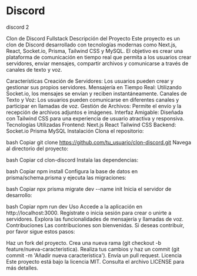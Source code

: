 # Discord
discord 2

Clon de Discord Fullstack
Descripción del Proyecto
Este proyecto es un clon de Discord desarrollado con tecnologías modernas como Next.js, React, Socket.io, Prisma, Tailwind CSS y MySQL. El objetivo es crear una plataforma de comunicación en tiempo real que permita a los usuarios crear servidores, enviar mensajes, compartir archivos y comunicarse a través de canales de texto y voz.

Características
Creación de Servidores: Los usuarios pueden crear y gestionar sus propios servidores.
Mensajería en Tiempo Real: Utilizando Socket.io, los mensajes se envían y reciben instantáneamente.
Canales de Texto y Voz: Los usuarios pueden comunicarse en diferentes canales y participar en llamadas de voz.
Gestión de Archivos: Permite el envío y la recepción de archivos adjuntos e imágenes.
Interfaz Amigable: Diseñada con Tailwind CSS para una experiencia de usuario atractiva y responsiva.
Tecnologías Utilizadas
Frontend:
Next.js
React
Tailwind CSS
Backend:
Socket.io
Prisma
MySQL
Instalación
Clona el repositorio:

bash
Copiar
git clone https://github.com/tu_usuario/clon-discord.git
Navega al directorio del proyecto:

bash
Copiar
cd clon-discord
Instala las dependencias:

bash
Copiar
npm install
Configura la base de datos en prisma/schema.prisma y ejecuta las migraciones:

bash
Copiar
npx prisma migrate dev --name init
Inicia el servidor de desarrollo:

bash
Copiar
npm run dev
Uso
Accede a la aplicación en http://localhost:3000.
Regístrate o inicia sesión para crear o unirte a servidores.
Explora las funcionalidades de mensajería y llamadas de voz.
Contribuciones
Las contribuciones son bienvenidas. Si deseas contribuir, por favor sigue estos pasos:

Haz un fork del proyecto.
Crea una nueva rama (git checkout -b feature/nueva-caracteristica).
Realiza tus cambios y haz un commit (git commit -m 'Añadir nueva característica').
Envía un pull request.
Licencia
Este proyecto está bajo la licencia MIT. Consulta el archivo LICENSE para más detalles.
